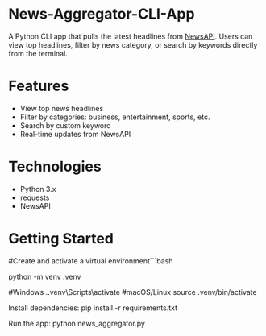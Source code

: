 # News-Aggregator-CLI-App
A Python CLI app that pulls the latest headlines from [NewsAPI](https://newsapi.org). Users can view top headlines, filter by news category, or search by keywords directly from the terminal.

# Features
- View top news headlines
- Filter by categories: business, entertainment, sports, etc.
- Search by custom keyword
- Real-time updates from NewsAPI

# Technologies
- Python 3.x
- requests
- NewsAPI

# Getting Started

#Create and activate a virtual environment```bash

python -m venv .venv

#Windows
.\.venv\Scripts\activate
#macOS/Linux
source .venv/bin/activate

Install dependencies: 
pip install -r requirements.txt

Run the app: 
python news_aggregator.py
